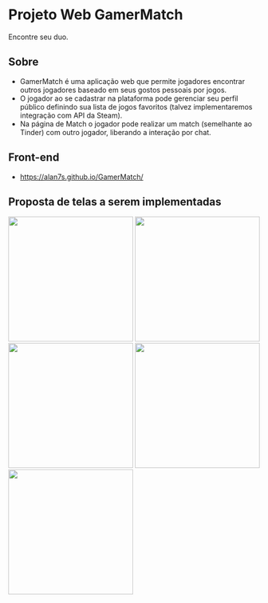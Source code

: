 # Projeto Web GamerMatch
Encontre seu duo.

## Sobre

- GamerMatch é uma aplicação web que permite jogadores encontrar outros jogadores baseado em seus gostos pessoais por jogos. 
- O jogador ao se cadastrar na plataforma pode gerenciar seu perfil público definindo sua lista de jogos favoritos (talvez implementaremos integração com API da Steam).
- Na página de Match o jogador pode realizar um match (semelhante ao Tinder) com outro jogador, liberando a interação por chat.

## Front-end
- https://alan7s.github.io/GamerMatch/

## Proposta de telas a serem implementadas
<img src="../main/proposta/telas_melhoradas/tela_Mensagens.png" width="250"> <img src="../main/proposta/telas_melhoradas/tela_MensagensPrivado.png" width="250"> <img src="../main/proposta/telas_melhoradas/tela_Perfil.png" width="250"> <img src="../main/proposta/telas_melhoradas/tela_Config.png" width="250"> <img src="../main/proposta/telas_melhoradas/tela_PerfilPublico.png" width="250">
